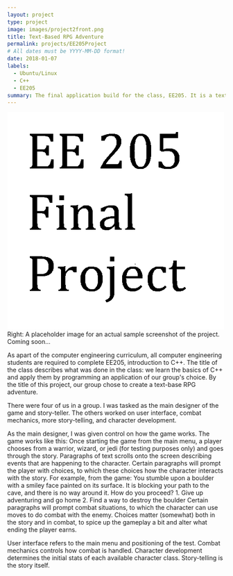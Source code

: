 ```yaml
---
layout: project
type: project
image: images/project2front.png
title: Text-Based RPG Adventure
permalink: projects/EE205Project
# All dates must be YYYY-MM-DD format!
date: 2018-01-07
labels:
  - Ubuntu/Linux
  - C++
  - EE205
summary: The final application build for the class, EE205. It is a text-based RPG game. 
---
```


<img class="ui medium right floated rounded image" src="/images/project2pic.png">
Right: A placeholder image for an actual sample screenshot of the project. Coming soon... 

As apart of the computer engineering curriculum, all computer engineering students are required to complete EE205, introduction to C++. The title of the class describes what was done in the class: we learn the basics of C++ and apply them by programming an application of our group's choice. By the title of this project, our group chose to create a text-base RPG adventure. 

There were four of us in a group. I was tasked as the main designer of the game and story-teller. The others worked on user interface, combat mechanics, more story-telling, and character development. 

As the main designer, I was given control on how the game works. The game works like this: Once starting the game from the main menu, a player chooses from a warrior, wizard, or jedi (for testing purposes only) and goes through the story. Paragraphs of text scrolls onto the screen describing events that are happening to the character. Certain paragraphs will prompt the player with choices, to which these choices how the character interacts with the story. For example, from the game:                                                                   You stumble upon a boulder with a smiley face painted on its surface. It is blocking your path to the cave, and there is no                 way around it. How do you proceed?                                                                                                                  1. Give up adventuring and go home                                                                                                          2. Find a way to destroy the boulder                                                                        Certain paragraphs will prompt combat situations, to which the character can use moves to do combat with the enemy. Choices matter (somewhat) both in the story and in combat, to spice up the gameplay a bit and alter what ending the player earns. 

User interface refers to the main menu and positioning of the test. Combat mechanics controls how combat is handled. Character development determines the initial stats of each available character class. Story-telling is the story itself.



